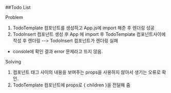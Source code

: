 ##Todo List 


Problem
1. TodoTemplate 컴포넌트를 생성하고 App.js에 import 해준 후 렌더링 성공
2. TodoInsert 컴포넌트 생성  후 App 에 import 후 TodoTemplate 컴포넌트사이에 작성 후 렌더링 --> TodoInsert 컴포넌트가 렌더링 실패
 - console에 확인 결과 error 문제라고 뜨지 않음.
 
Solving
1. 컴포넌트 태그 사이의 내용을 보여주는 props을 사용하지 않아서 생기는 오류로 확인.
2. TodoTemplate 컴포넌트에 props로 { children }을 전달해 줌 





